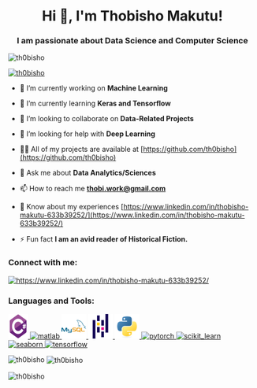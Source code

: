 <h1 align="center">Hi 👋, I'm Thobisho Makutu!</h1>
<h3 align="center">I am passionate about Data Science and Computer Science</h3>

<p align="left"> <img src="https://komarev.com/ghpvc/?username=th0bisho&label=Profile%20views&color=0e75b6&style=flat" alt="th0bisho" /> </p>

<p align="left"> <a href="https://github.com/ryo-ma/github-profile-trophy"><img src="https://github-profile-trophy.vercel.app/?username=th0bisho" alt="th0bisho" /></a> </p>

- 🔭 I’m currently working on **Machine Learning**

- 🌱 I’m currently learning **Keras and Tensorflow**

- 👯 I’m looking to collaborate on **Data-Related Projects**

- 🤝 I’m looking for help with **Deep Learning**

- 👨‍💻 All of my projects are available at [https://github.com/th0bisho](https://github.com/th0bisho)

- 💬 Ask me about **Data Analytics/Sciences**

- 📫 How to reach me **thobi.work@gmail.com**

- 📄 Know about my experiences [https://www.linkedin.com/in/thobisho-makutu-633b39252/](https://www.linkedin.com/in/thobisho-makutu-633b39252/)

- ⚡ Fun fact **I am an avid reader of Historical Fiction.**

<h3 align="left">Connect with me:</h3>
<p align="left">
<a href="https://linkedin.com/in/https://www.linkedin.com/in/thobisho-makutu-633b39252/" target="blank"><img align="center" src="https://raw.githubusercontent.com/rahuldkjain/github-profile-readme-generator/master/src/images/icons/Social/linked-in-alt.svg" alt="https://www.linkedin.com/in/thobisho-makutu-633b39252/" height="30" width="40" /></a>
</p>

<h3 align="left">Languages and Tools:</h3>
<p align="left"> <a href="https://www.w3schools.com/cs/" target="_blank" rel="noreferrer"> <img src="https://raw.githubusercontent.com/devicons/devicon/master/icons/csharp/csharp-original.svg" alt="csharp" width="40" height="50"/> </a> <a href="https://www.mathworks.com/" target="_blank" rel="noreferrer"> <img src="https://upload.wikimedia.org/wikipedia/commons/2/21/Matlab_Logo.png" alt="matlab" width="50" height="50"/> </a> <a href="https://www.mysql.com/" target="_blank" rel="noreferrer"> <img src="https://raw.githubusercontent.com/devicons/devicon/master/icons/mysql/mysql-original-wordmark.svg" alt="mysql" width="50" height="50"/> </a> <a href="https://pandas.pydata.org/" target="_blank" rel="noreferrer"> <img src="https://raw.githubusercontent.com/devicons/devicon/2ae2a900d2f041da66e950e4d48052658d850630/icons/pandas/pandas-original.svg" alt="pandas" width="50" height="50"/> </a> <a href="https://www.python.org" target="_blank" rel="noreferrer"> <img src="https://raw.githubusercontent.com/devicons/devicon/master/icons/python/python-original.svg" alt="python" width="50" height="50"/> </a> <a href="https://pytorch.org/" target="_blank" rel="noreferrer"> <img src="https://www.vectorlogo.zone/logos/pytorch/pytorch-icon.svg" alt="pytorch" width="50" height="50"/> </a> <a href="https://scikit-learn.org/" target="_blank" rel="noreferrer"> <img src="https://upload.wikimedia.org/wikipedia/commons/0/05/Scikit_learn_logo_small.svg" alt="scikit_learn" width="50" height="50"/> </a> <a href="https://seaborn.pydata.org/" target="_blank" rel="noreferrer"> <img src="https://seaborn.pydata.org/_images/logo-mark-lightbg.svg" alt="seaborn" width="40" height="40"/> </a> <a href="https://www.tensorflow.org" target="_blank" rel="noreferrer"> <img src="https://www.vectorlogo.zone/logos/tensorflow/tensorflow-icon.svg" alt="tensorflow" width="50" height="50"/> </a> </p>

<p><img align="left" src="https://github-readme-stats.vercel.app/api/top-langs?username=th0bisho&show_icons=true&locale=en&layout=compact" alt="th0bisho" /></p>

<p>&nbsp;<img align="center" src="https://github-readme-stats.vercel.app/api?username=th0bisho&show_icons=true&locale=en" alt="th0bisho" /></p>

<p><img align="center" src="https://github-readme-streak-stats.herokuapp.com/?user=th0bisho&" alt="th0bisho" /></p>
